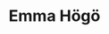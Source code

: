 ---
# Display name
title: Emma Högö

# Full Name (for SEO)
first_name: Emma
last_name: Högö

# Is this the primary user of the site?
superuser: false

# position
position: 2

# Role/position
role: Data collection, Research nurse

# Organizations/Affiliations
organizations:
  - name: Department of Clinical Neuroscience, Karolinska Institutet

interests:
  - Patient recruitment/enrollment
  - Imaging data collection

# Enter email to display Gravatar (if Gravatar enabled in Config)
email: ''

# Highlight the author in author lists? (true/false)
highlight_name: true

# Organizational groups that you belong to (for People widget)
#   Set this to `[]` or comment out if you are not using People widget.
user_groups:
  - Researchers and staff
---
